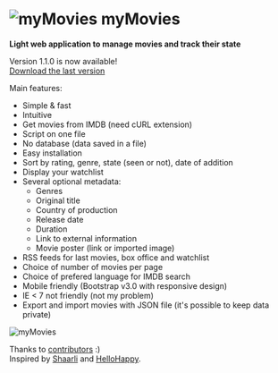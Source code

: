 # ![myMovies](https://raw.github.com/nicolabricot/myMovies/gh-pages/images/movies_32x32.png) myMovies 

__Light web application to manage movies and track their state__  



Version 1.1.0 is now available!  
[Download the last version](https://github.com/nicolabricot/myMovies/releases)


Main features:
- Simple & fast
- Intuitive
- Get movies from IMDB (need cURL extension)
- Script on one file
- No database (data saved in a file)
- Easy installation
- Sort by rating, genre, state (seen or not), date of addition
- Display your watchlist
- Several optional metadata:
  - Genres
  - Original title
  - Country of production
  - Release date
  - Duration
  - Link to external information
  - Movie poster (link or imported image)
- RSS feeds for last movies, box office and watchlist
- Choice of number of movies per page
- Choice of prefered language for IMDB search
- Mobile friendly (Bootstrap v3.0 with responsive design)
- IE < 7 not friendly (not my problem)
- Export and import movies with JSON file (it's possible to keep data private)
 
![myMovies](https://raw.github.com/nicolabricot/myMovies/master/myMovies.jpg)



Thanks to [contributors](https://github.com/nicolabricot/myMovies/graphs/contributors) :)  
Inspired by [Shaarli](https://github.com/sebsauvage/Shaarli) and [HelloHappy](http://books.hellohappy.org/).
